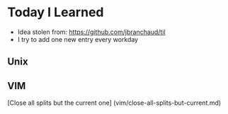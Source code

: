 # Today I Learned

* Idea stolen from: https://github.com/jbranchaud/til
* I try to add one new entry every workday

## Unix


## VIM
[Close all splits but the current one] (vim/close-all-splits-but-current.md)


